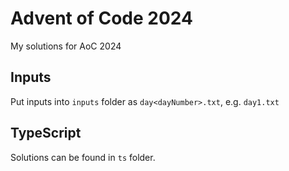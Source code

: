 # Advent of Code 2024

My solutions for AoC 2024

## Inputs

Put inputs into `inputs` folder as `day<dayNumber>.txt`, e.g. `day1.txt`

## TypeScript

Solutions can be found in `ts` folder.

